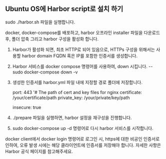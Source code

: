## Ubuntu OS에 Harbor script로 설치 하기 ##

sudo ./harbor.sh 파일을 실행합니다.

docker, docker-compose를 배포하고, harbor 오프라인 installer 파일을 다운로드 후, 폴더 압축 그리고 harbor 구성을 활성화 합니다.

1. Harbor가 활성화 되면, 최초 HTTP로 되어 있음으로, HTTPs 구성을 위해서는 사용할 harbor domain FQDN 혹은 IP를 포함한 인증서를 생성합니다.
2. Harbor 서비스를 docker compose 명령어를 사용하여, down 시킵니다.
   -- sudo docker-compose down -v
3. 생성한 인증서를 harbor.yml 파일 내에 지정할 경로 폴더에 저장합니다.
   
   port: 443
   '# The path of cert and key files for nginx
   certificate: /your/certificate/path
   private_key: /your/private/key/path

    insecure: true
   
5. ./prepare 파일을 실행하면, harbor 설정을 재구성을 진행합니다.
6. sudo docker-compose up -d 명령어로 다시 harbor 서비스를 시작합니다.

docker client에서 docker login 명령어로 로그인 시, https에 대한 비공인 인증서로 인하여, 오류 발생 시에는 해당 클라이언트에 인증서를 저장해야 합니다.
자세한 사항은 Harbor 공식 페이지를 참고해주세요.

